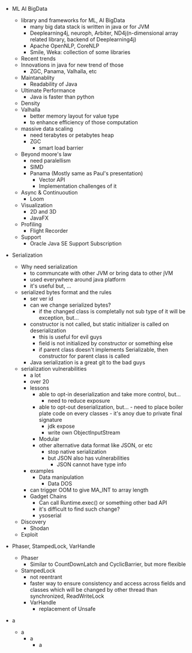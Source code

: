 
- ML AI BigData
  - library and frameworks for ML, AI BigData
    - many big data stack is written in java or for JVM
    - Deeplearning4j, neuroph, Arbiter, ND4j(n-dimensional array related library, backend of Deeplearning4j)
    - Apache OpenNLP, CoreNLP
    - Smile, Weka: collection of some libraries
  - Recent trends
  - Innovations in java for new trend of those
    - ZGC, Panama, Valhalla, etc
  - Maintanablity
    - Readability of Java
  - Ultimate Performance
    - Java is faster than python
  - Density
  - Valhalla
    - better memory layout for value type
    - to enhance efficiency of those computation
  - massive data scaling
    - need terabytes or petabytes heap
    - ZGC
      - smart load barrier
  - Beyond moore's law
    - need paralellism
    - SIMD
    - Panama (Mostly same as Paul's presentation)
      - Vector API
      - Implementation challenges of it
  - Async & Continuoution
    - Loom
  - Visualization
    - 2D and 3D
    - JavaFX
  - Profiling
    - Flight Recorder
  - Support
    - Oracle Java SE Support Subscription

- Serialization
  - Why need serialization
    - to communcate with other JVM or bring data to other jVM
    - used everywhere around java platform
    - it's useful but, ...
  - serialized bytes format and the rules
    - ser ver id
    - can we change serialized bytes?
      - if the changed class is completally not sub type of it will be exception, but...
    - constructor is not called, but static initializer is called on deserialization
      - this is useful for evil guys
      - field is not initialized by constructor or something else
      - if parent class doesn't implements Serializable, then constructor for parent class is called
    - Java serialization is a great git to the bad guys
  - serialization vulnerabilities
    - a lot
    - over 20
    - lessons
      - able to opt-in deserialization and take more control, but...
      	- need to reduce exposure
	  - able to opt-out deserialization, but...
            - need to place boiler plate code on every classes
            - it's anoy due to private final signature
          - jdk expose
          - write own ObjectInputStream
	  - Modular
	  - other alternative data format like JSON, or etc
	    - stop native serialization
	    - but JSON also has vulnerabilities
	      - JSON cannot have type info
    - examples
      - Data manipulation
      	- Data DOS
	- can trigger OOM to give MA_INT to array length
    - Gadget Chains
      - Can call Runtime.exec() or something other bad API
      - it's difficult to find such change?
      - ysoserial
  - Discovery
    - Shodan
   - Exploit
      
- Phaser, StampedLock, VarHandle
  - Phaser
    - Similar to CountDownLatch and CyclicBarrier, but more flexible
  - StampedLock
    - not reentrant
    - faster way to ensure consistency and access across fields and classes which will be changed by other thread than synchronized, ReadWriteLock
    - VarHandle
      - replacement of Unsafe
	
- a
  - a
    - a
      - a
	
    

